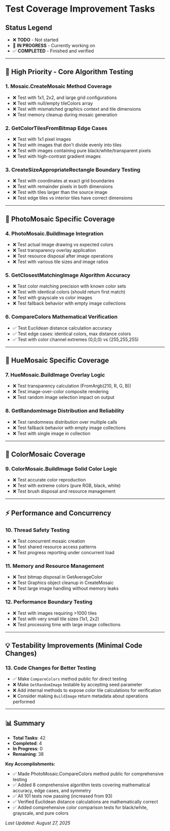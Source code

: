 # Test Coverage Improvement Tasks

## Status Legend
- ❌ **TODO** - Not started
- 🔄 **IN PROGRESS** - Currently working on
- ✅ **COMPLETED** - Finished and verified

---

## **🎯 High Priority - Core Algorithm Testing**

### 1. Mosaic.CreateMosaic Method Coverage
- ❌ Test with 1x1, 2x2, and large grid configurations
- ❌ Test with null/empty tileColors array
- ❌ Test with mismatched graphics context and tile dimensions
- ❌ Test memory cleanup during mosaic generation

### 2. GetColorTilesFromBitmap Edge Cases
- ❌ Test with 1x1 pixel images
- ❌ Test with images that don't divide evenly into tiles
- ❌ Test with images containing pure black/white/transparent pixels
- ❌ Test with high-contrast gradient images

### 3. CreateSizeAppropriateRectangle Boundary Testing
- ❌ Test with coordinates at exact grid boundaries
- ❌ Test with remainder pixels in both dimensions
- ❌ Test with tiles larger than the source image
- ❌ Test edge tiles vs interior tiles have correct dimensions

---

## **🔧 PhotoMosaic Specific Coverage**

### 4. PhotoMosaic.BuildImage Integration
- ❌ Test actual image drawing vs expected colors
- ❌ Test transparency overlay application
- ❌ Test resource disposal after image operations
- ❌ Test with various tile sizes and image ratios

### 5. GetClosestMatchingImage Algorithm Accuracy
- ❌ Test color matching precision with known color sets
- ❌ Test with identical colors (should return first match)
- ❌ Test with grayscale vs color images
- ❌ Test fallback behavior with empty image collections

### 6. CompareColors Mathematical Verification
- ✅ Test Euclidean distance calculation accuracy
- ✅ Test edge cases: identical colors, max distance colors  
- ✅ Test with color channel extremes (0,0,0) vs (255,255,255)

---

## **🎨 HueMosaic Specific Coverage**

### 7. HueMosaic.BuildImage Overlay Logic
- ❌ Test transparency calculation (FromArgb(210, R, G, B))
- ❌ Test image-over-color composite rendering
- ❌ Test random image selection impact on output

### 8. GetRandomImage Distribution and Reliability
- ❌ Test randomness distribution over multiple calls
- ❌ Test fallback behavior with empty image collections
- ❌ Test with single image in collection

---

## **🌈 ColorMosaic Coverage**

### 9. ColorMosaic.BuildImage Solid Color Logic
- ❌ Test accurate color reproduction
- ❌ Test with extreme colors (pure RGB, black, white)
- ❌ Test brush disposal and resource management

---

## **⚡ Performance and Concurrency**

### 10. Thread Safety Testing
- ❌ Test concurrent mosaic creation
- ❌ Test shared resource access patterns
- ❌ Test progress reporting under concurrent load

### 11. Memory and Resource Management
- ❌ Test bitmap disposal in GetAverageColor
- ❌ Test Graphics object cleanup in CreateMosaic
- ❌ Test large image handling without memory leaks

### 12. Performance Boundary Testing
- ❌ Test with images requiring >1000 tiles
- ❌ Test with very small tile sizes (1x1, 2x2)
- ❌ Test processing time with large image collections

---

## **💡 Testability Improvements (Minimal Code Changes)**

### 13. Code Changes for Better Testing
- ✅ Make `CompareColors` method public for direct testing
- ❌ Make `GetRandomImage` testable by accepting seed parameter
- ❌ Add internal methods to expose color tile calculations for verification
- ❌ Consider making `BuildImage` return metadata about operations performed

---

## **📊 Summary**
- **Total Tasks**: 42
- **Completed**: 4
- **In Progress**: 0
- **Remaining**: 38

**Key Accomplishments:**
- ✅ Made PhotoMosaic.CompareColors method public for comprehensive testing
- ✅ Added 8 comprehensive algorithm tests covering mathematical accuracy, edge cases, and symmetry
- ✅ All 101 tests now passing (increased from 93)
- ✅ Verified Euclidean distance calculations are mathematically correct
- ✅ Added comprehensive color comparison tests for black/white, grayscale, and pure colors

*Last Updated: August 27, 2025*